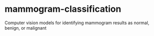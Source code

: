 # mammogram-classification
Computer vision models for identifying mammogram results as normal, benign, or malignant
